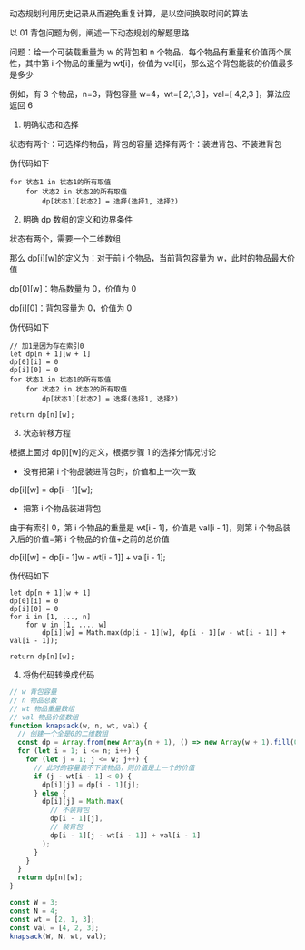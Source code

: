 动态规划利用历史记录从而避免重复计算，是以空间换取时间的算法

以 01 背包问题为例，阐述一下动态规划的解题思路

问题：给一个可装载重量为 w 的背包和 n 个物品，每个物品有重量和价值两个属性，其中第 i 个物品的重量为 wt[i]，价值为 val[i]，那么这个背包能装的价值最多是多少

例如，有 3 个物品，n=3，背包容量 w=4，wt=[ 2,1,3 ]，val=[ 4,2,3 ]，算法应返回 6

1. 明确状态和选择

状态有两个：可选择的物品，背包的容量
选择有两个：装进背包、不装进背包

伪代码如下

```
for 状态1 in 状态1的所有取值
    for 状态2 in 状态2的所有取值
        dp[状态1][状态2] = 选择(选择1, 选择2)
```

2. 明确 dp 数组的定义和边界条件

状态有两个，需要一个二维数组

那么 dp[i][w]的定义为：对于前 i 个物品，当前背包容量为 w，此时的物品最大价值

dp[0][w]：物品数量为 0，价值为 0

dp[i][0]：背包容量为 0，价值为 0

伪代码如下

```
// 加1是因为存在索引0
let dp[n + 1][w + 1]
dp[0][i] = 0
dp[i][0] = 0
for 状态1 in 状态1的所有取值
    for 状态2 in 状态2的所有取值
        dp[状态1][状态2] = 选择(选择1, 选择2)

return dp[n][w];
```

3. 状态转移方程

根据上面对 dp[i][w]的定义，根据步骤 1 的选择分情况讨论

- 没有把第 i 个物品装进背包时，价值和上一次一致

dp[i][w] = dp[i - 1][w];

- 把第 i 个物品装进背包

由于有索引 0，第 i 个物品的重量是 wt[i - 1]，价值是 val[i - 1]，则第 i 个物品装入后的价值=第 i 个物品的价值+之前的总价值

dp[i][w] = dp[i - 1]w - wt[i - 1]] + val[i - 1];

伪代码如下

```
let dp[n + 1][w + 1]
dp[0][i] = 0
dp[i][0] = 0
for i in [1, ..., n]
    for w in [1, ..., w]
        dp[i][w] = Math.max(dp[i - 1][w], dp[i - 1][w - wt[i - 1]] + val[i - 1]);

return dp[n][w];
```

4. 将伪代码转换成代码

```js
// w 背包容量
// n 物品总数
// wt 物品重量数组
// val 物品价值数组
function knapsack(w, n, wt, val) {
  // 创建一个全是0的二维数组
  const dp = Array.from(new Array(n + 1), () => new Array(w + 1).fill(0));
  for (let i = 1; i <= n; i++) {
    for (let j = 1; j <= w; j++) {
      // 此时的容量装不下该物品，则价值是上一个的价值
      if (j - wt[i - 1] < 0) {
        dp[i][j] = dp[i - 1][j];
      } else {
        dp[i][j] = Math.max(
          // 不装背包
          dp[i - 1][j],
          // 装背包
          dp[i - 1][j - wt[i - 1]] + val[i - 1]
        );
      }
    }
  }
  return dp[n][w];
}

const W = 3;
const N = 4;
const wt = [2, 1, 3];
const val = [4, 2, 3];
knapsack(W, N, wt, val);
```
